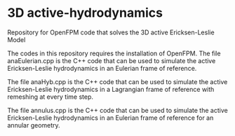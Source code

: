 # 3D active-hydrodynamics
Repository for OpenFPM code that solves the 3D active Ericksen-Leslie Model  

The codes in this repository requires the installation of OpenFPM.
The file anaEulerian.cpp is the C++ code that can be used to simulate the active Ericksen-Leslie hydrodynamics in an Eulerian frame of reference.

The file anaHyb.cpp is the C++ code that can be used to simulate the active Ericksen-Leslie hydrodynamics in a Lagrangian frame of reference with remeshing at every time step.

The file annulus.cpp is the C++ code that can be used to simulate the active Ericksen-Leslie hydrodynamics in an Eulerian frame of reference for an annular geometry.

